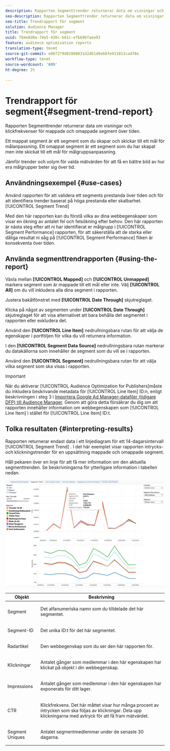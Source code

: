 ```yaml
---
description: Rapporten Segmenttrender returnerar data om visningar och klickfrekvenser för mappade och omappade segment över tiden. Ett mappat segment är ett segment som du skapar och skickar till ett mål för målanpassning. Ett omappat segment är ett segment som du har skapat men inte skickat till ett mål för målgruppsanpassning. Jämför trender och volym för valda mätvärden för att få en bättre bild av hur era målgrupper beter sig över tid.
seo-description: Rapporten Segmenttrender returnerar data om visningar och klickfrekvenser för mappade och omappade segment över tiden. Ett mappat segment är ett segment som du skapar och skickar till ett mål för målanpassning. Ett omappat segment är ett segment som du har skapat men inte skickat till ett mål för målgruppsanpassning. Jämför trender och volym för valda mätvärden för att få en bättre bild av hur era målgrupper beter sig över tid.
seo-title: Trendrapport för segment
solution: Audience Manager
title: Trendrapport för segment
uuid: f84e8d0a-74e5-430c-b61c-efb696faee93
feature: audience optimization reports
translation-type: tm+mt
source-git-commit: e007279d81998031d2d61d0e68fe911813cadf8e
workflow-type: tm+mt
source-wordcount: '609'
ht-degree: 2%

---
```



# Trendrapport för segment{#segment-trend-report}

Rapporten Segmenttrender returnerar data om visningar och klickfrekvenser för mappade och omappade segment över tiden.

Ett mappat segment är ett segment som du skapar och skickar till ett mål för målanpassning. Ett omappat segment är ett segment som du har skapat men inte skickat till ett mål för målgruppsanpassning.

Jämför trender och volym för valda mätvärden för att få en bättre bild av hur era målgrupper beter sig över tid.

## Användningsexempel {#use-cases}

Använd rapporten för att validera ett segments prestanda över tiden och för att identifiera trender baserat på höga prestanda eller skalbarhet. [!UICONTROL Segment Trend]

Med den här rapporten kan du förstå vilka av dina webbegenskaper som visar en ökning av antalet fel och felsökning efter behov. Den här rapporten är nästa steg efter att ni har identifierat er målgrupp i [!UICONTROL Segment Performance] rapporten, för att säkerställa att de starka eller dåliga resultat ni såg på [!UICONTROL Segment Performance] fliken är konsekventa över tiden.

## Använda segmenttrendrapporten {#using-the-report}

Växla mellan **[!UICONTROL Mapped]** och **[!UICONTROL Unmapped]** markera segment som är mappade till ett mål eller inte. Välj **[!UICONTROL All]** om du vill inkludera alla dina segment i rapporten.

Justera bakåtfönstret med **[!UICONTROL Date Through]** skjutreglaget.

Klicka på något av segmenten under **[!UICONTROL Date Through]** skjutreglaget för att visa alternativet att bara behålla det segmentet i rapporten eller exkludera det.

Använd den **[!UICONTROL Line Item]** nedrullningsbara rutan för att välja de egenskaper i portföljen för vilka du vill returnera information.

I den **[!UICONTROL Segment Data Source]** nedrullningsbara rutan markerar du datakällorna som innehåller de segment som du vill se i rapporten.

Använd den **[!UICONTROL Segment]** nedrullningsbara rutan för att välja vilka segment som ska visas i rapporten.

>[!IMPORTANT]
>
>När du aktiverar [!UICONTROL Audience Optimization for Publishers]måste du inkludera beskrivande metadata för [!UICONTROL Line Item] ID:n, enligt beskrivningen i steg 3 i [Importera Google Ad Manager-datafiler (tidigare DFP) till Audience Manager](../../../reporting/audience-optimization-reports/aor-publishers/import-dfp.md). Genom att göra detta försäkrar du dig om att rapporten innehåller information om webbegenskapen som [!UICONTROL Line Item] i stället för [!UICONTROL Line Item] ID:t.

## Tolka resultaten {#interpreting-results}

Rapporten returnerar endast data i ett linjediagram för ett 14-dagarsintervall [!UICONTROL Segment Trend] . I det här exemplet visar rapporten intrycks- och klickningstrender för en uppsättning mappade och omappade segment.

Håll pekaren över en linje för att få mer information om den aktuella segmenttrenden. Se beskrivningarna för ytterligare information i tabellen nedan.

![](assets/publisher_segment_trend.png)

<table id="table_AFE2540583C34835B04584693ADFD26A"> 
 <thead> 
  <tr> 
   <th colname="col1" class="entry"> Objekt </th> 
   <th colname="col2" class="entry"> Beskrivning </th> 
  </tr>
 </thead>
 <tbody> 
  <tr> 
   <td colname="col1"> <p><span class="wintitle"> Segment</span> </p> </td> 
   <td colname="col2"> <p>Det alfanumeriska namn som du tilldelade det här segmentet. </p> </td> 
  </tr> 
  <tr> 
   <td colname="col1"> <p><span class="wintitle"> Segment-ID</span> </p> </td> 
   <td colname="col2"> <p>Det unika ID:t för det här segmentet. </p> </td> 
  </tr> 
  <tr> 
   <td colname="col1"> <p><span class="wintitle"> Radartikel</span> </p> </td> 
   <td colname="col2"> <p>Den webbegenskap som du ser den här rapporten för. </p> </td> 
  </tr> 
  <tr> 
   <td colname="col1"> <p><span class="wintitle"> Klickningar</span> </p> </td> 
   <td colname="col2"> <p>Antalet gånger som medlemmar i den här egenskapen har klickat på objekt i din webbegenskap. </p> </td> 
  </tr> 
  <tr> 
   <td colname="col1"> <p><span class="wintitle"> Impressions</span> </p> </td> 
   <td colname="col2"> <p>Antalet gånger som medlemmar i den här egenskapen har exponerats för ditt lager. </p> </td> 
  </tr> 
  <tr> 
   <td colname="col1"> <p><span class="wintitle"> CTR</span> </p> </td> 
   <td colname="col2"> <p>Klickfrekvens. Det här måttet visar hur många procent av intrycken som ska följas av klickningar. Dela upp klickningarna med avtryck för att få fram mätvärdet. </p> </td> 
  </tr> 
  <tr> 
   <td colname="col1"> <p><span class="wintitle"> Segment Uniques</span> </p> </td> 
   <td colname="col2"> <p>Antalet segmentmedlemmar under de senaste 30 dagarna. </p> </td> 
  </tr> 
 </tbody> 
</table>
